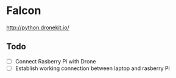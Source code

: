 # Falcon
http://python.dronekit.io/
## Todo
- [ ] Connect Rasberry Pi with Drone
- [ ] Establish working connection between laptop and rasberry Pi
